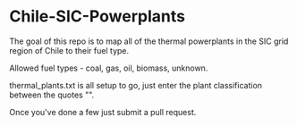 # Chile-SIC-Powerplants

The goal of this repo is to map all of the thermal powerplants in the SIC grid region of Chile to their fuel type.

Allowed fuel types - coal, gas, oil, biomass, unknown.

thermal_plants.txt is all setup to go, just enter the plant classification between the quotes "".

Once you've done a few just submit a pull request.

